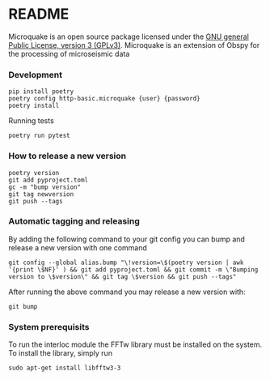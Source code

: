 # README #

Microquake is an open source package licensed under the [GNU general Public License, version 3 (GPLv3)](http://www.gnu.org/licenses/gpl-3.0.html). Microquake is an extension of Obspy for the processing of microseismic data

### Development

```
pip install poetry
poetry config http-basic.microquake {user} {password}
poetry install
```

Running tests

```
poetry run pytest
```

### How to release a new version

```
poetry version
git add pyproject.toml
gc -m "bump version"
git tag newversion
git push --tags
```

### Automatic tagging and releasing

By adding the following command to your git config you can bump and release a new version with one command

```
git config --global alias.bump "\!version=\$(poetry version | awk '{print \$NF}' ) && git add pyproject.toml && git commit -m \"Bumping version to \$version\" && git tag \$version && git push --tags"
```

After running the above command you may release a new version with:

```
git bump
```

### System prerequisits

To run the interloc module the FFTw library must be installed on the system. To install the library, simply run

```
sudo apt-get install libfftw3-3
```

